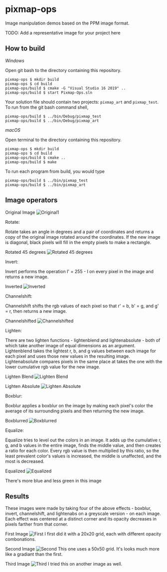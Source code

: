 # pixmap-ops

Image manipulation demos based on the PPM image format.

TODO: Add a representative image for your project here

## How to build

*Windows*

Open git bash to the directory containing this repository.

```
pixmap-ops $ mkdir build
pixmap-ops $ cd build
pixmap-ops/build $ cmake -G "Visual Studio 16 2019" ..
pixmap-ops/build $ start Pixmap-Ops.sln
```

Your solution file should contain two projects: `pixmap_art` and `pixmap_test`.
To run from the git bash command shell,

```
pixmap-ops/build $ ../bin/Debug/pixmap_test
pixmap-ops/build $ ../bin/Debug/pixmap_art
```

*macOS*

Open terminal to the directory containing this repository.

```
pixmap-ops $ mkdir build
pixmap-ops $ cd build
pixmap-ops/build $ cmake ..
pixmap-ops/build $ make
```

To run each program from build, you would type

```
pixmap-ops/build $ ../bin/pixmap_test
pixmap-ops/build $ ../bin/pixmap_art
```

## Image operators

Original Image
![Original1](/images/image.jpg)



Rotate:

Rotate takes an angle in degrees and a pair of coordinates and returns a copy of the original image rotated around the coordinates. If the new image is diagonal, black pixels will fill in the empty pixels to make a rectangle.

Rotated 45 degrees
![Rotated 45 degrees](/images/rotate.jpg)


Invert:

Invert performs the operation I' = 255 - I on every pixel in the image and returns a new image.

Inverted
![Inverted](/images/invert.jpg)


Channelshift:

Channelshift shifts the rgb values of each pixel so that r' = b, b' = g, and g' = r, then returns a new image.

Channelshifted
![Channelshifted](/images/channelShift.jpg)


Lighten:

There are two lighten functions - lightenblend and lightenabsolute - both of which take another image of equal dimensions as an argument. Lightenblend takes the lightest r, b, and g values between each image for each pixel and uses those new values in the resulting image. Lightenabsolute compares pixels in the same place at takes the one with the lower cumulative rgb value for the new image.

Lighten Blend
![Lighten Blend](/images/lightblend.jpg)

Lighten Absolute
![Lighten Absolute](/images/lightabs.jpg)


Boxblur:  

Boxblur applies a boxblur on the image by making each pixel's color the average of its surrounding pixels and then returning the new image.

Boxblurred
![Boxblurred](/images/boxblur.jpg)


Equalize:

Equalize tries to level out the colors in an image. It adds up the cumulative r, g, and b values in the entire image, finds the middle value, and then creates a ratio for each color. Every rgb value is then multiplied by this ratio, so the least prevalent color's values is increased, the middle is unaffected, and the most is decreased.

Equalized
![Equalized](/images/equalize.jpg)

There's more blue and less green in this image



## Results

These images were made by taking four of the above effects - boxblur, invert, channelshift, and lightenabs on a greyscale version - on each image. Each effect was centered at a distinct corner and its opacity decreases in pixels farther from that corner. 

First Image
![First](/images/final1.jpg)
I first did it with a 20x20 grid, each with different opacity combonations.

Second Image
![Second](/images/final2.jpg)
This one uses a 50x50 grid. It's looks much more like a gradiant than the first.

Third Image
![Third](/images/final3.jpg)
I tried this on another image as well.
